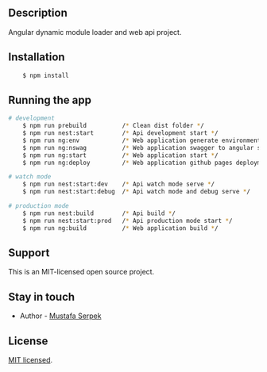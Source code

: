 
## Description

Angular dynamic module loader and web api project.

## Installation

```bash
    $ npm install
```

## Running the app

```bash
# development
    $ npm run prebuild          /* Clean dist folder */
    $ npm run nest:start        /* Api development start */
    $ npm run ng:env            /* Web application generate environment file */
    $ npm run ng:nswag          /* Web application swagger to angular service generator */
    $ npm run ng:start          /* Web application start */
    $ npm run ng:deploy         /* Web application github pages deployment */

# watch mode
    $ npm run nest:start:dev    /* Api watch mode serve */
    $ npm run nest:start:debug  /* Api watch mode and debug serve */

# production mode
    $ npm run nest:build        /* Api build */
    $ npm run nest:start:prod   /* Api production mode start */
    $ npm run ng:build          /* Web application build */
```


## Support

This is an MIT-licensed open source project.

## Stay in touch

- Author - [Mustafa Serpek](https://github.com/serpek)

## License

   [MIT licensed](LICENSE).
